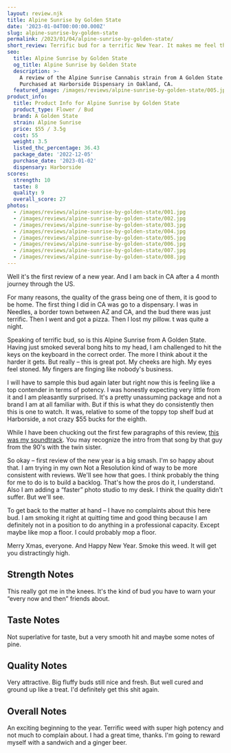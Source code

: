 ```yaml
---
layout: review.njk
title: Alpine Sunrise by Golden State
date: '2023-01-04T00:00:00.000Z'
slug: alpine-sunrise-by-golden-state
permalink: /2023/01/04/alpine-sunrise-by-golden-state/
short_review: Terrific bud for a terrific New Year. It makes me feel things in my cheeks.
seo:
  title: Alpine Sunrise by Golden State
  og_title: Alpine Sunrise by Golden State
  description: >-
    A review of the Alpine Sunrise Cannabis strain from A Golden State.
    Purchased at Harborside Dispensary in Oakland, CA.
  featured_image: /images/reviews/alpine-sunrise-by-golden-state/005.jpg
product_info:
  title: Product Info for Alpine Sunrise by Golden State
  product_type: Flower / Bud
  brand: A Golden State
  strain: Alpine Sunrise
  price: $55 / 3.5g
  cost: 55
  weight: 3.5
  listed_thc_percentage: 36.43
  package_date: '2022-12-05'
  purchase_date: '2023-01-02'
  dispensary: Harborside
scores:
  strength: 10
  taste: 8
  quality: 9
  overall_score: 27
photos:
  - /images/reviews/alpine-sunrise-by-golden-state/001.jpg
  - /images/reviews/alpine-sunrise-by-golden-state/002.jpg
  - /images/reviews/alpine-sunrise-by-golden-state/003.jpg
  - /images/reviews/alpine-sunrise-by-golden-state/004.jpg
  - /images/reviews/alpine-sunrise-by-golden-state/005.jpg
  - /images/reviews/alpine-sunrise-by-golden-state/006.jpg
  - /images/reviews/alpine-sunrise-by-golden-state/007.jpg
  - /images/reviews/alpine-sunrise-by-golden-state/008.jpg
---
```


Well it's the first review of a new year. And I am back in CA after a 4 month journey through the US.

For many reasons, the quality of the grass being one of them, it is good to be home. The first thing I did in CA was go to a dispensary. I was in Needles, a border town between AZ and CA, and the bud there was just terrific. Then I went and got a pizza. Then I lost my pillow. t was quite a night.

Speaking of terrific bud, so is this Alpine Sunrise from A Golden State. Having just smoked several bong hits to my head, I am challenged to hit the keys on the keyboard in the correct order. The more I think about it the harder it gets. But really – this is great pot. My cheeks are high. My eyes feel stoned. My fingers are finging like nobody's business.

I will have to sample this bud again later but right now this is feeling like a top contender in terms of potency. I was honestly expecting very little from it and I am pleasantly surprised. It's a pretty unassuming package and not a brand I am at all familiar with. But if this is what they do consistently then this is one to watch. It was, relative to some of the toppy top shelf bud at Harborside, a not crazy $55 bucks for the eighth.

While I have been chucking out the first few paragraphs of this review, [this was my soundtrack](https://www.youtube.com/watch?v=RIaN9FL7NEI). You may recognize the intro from that song by that guy from the 90's with the twin sister.

So okay – first review of the new year is a big smash. I'm so happy about that. I am trying in my own Not a Resolution kind of way to be more consistent with reviews. We'll see how that goes. I think probably the thing for me to do is to build a backlog. That's how the pros do it, I understand. Also I am adding a “faster” photo studio to my desk. I think the quality didn't suffer. But we'll see.

To get back to the matter at hand – I have no complaints about this here bud. I am smoking it right at quitting time and good thing because I am definitely not in a position to do anything in a professional capacity. Except maybe like mop a floor. I could probably mop a floor.

Merry Xmas, everyone. And Happy New Year. Smoke this weed. It will get you distractingly high.

## Strength Notes

This really got me in the knees. It's the kind of bud you have to warn your “every now and then” friends about.

## Taste Notes

Not superlative for taste, but a very smooth hit and maybe some notes of pine.

## Quality Notes

Very attractive. Big fluffy buds still nice and fresh. But well cured and ground up like a treat. I'd definitely get this shit again.

## Overall Notes

An exciting beginning to the year. Terrific weed with super high potency and not much to complain about. I had a great time, thanks. I'm going to reward myself with a sandwich and a ginger beer.
